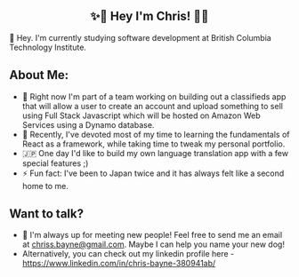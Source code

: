<div align="center">

## :sparkles::flashlight: Hey I'm Chris! :flashlight::sparkles:

</div>

 👋 Hey. I'm currently studying software development at British Columbia Technology Institute.

 
## About Me:
- 🧮 Right now I'm part of a team working on building out a classifieds app that will allow a user to create an account and upload something to sell using Full Stack Javascript which will be hosted on Amazon Web Services using a Dynamo database.
- 🎋 Recently, I've devoted most of my time to learning the fundamentals of React as a framework, while taking time to tweak my personal portfolio.
- 🇯🇵 One day I'd like to build my own language translation app with a few special features ;)
- ⚡ Fun fact: I've been to Japan twice and it has always felt like a second home to me. 

## Want to talk?
- 🐶 I'm always up for meeting new people! Feel free to send me an email at chriss.bayne@gmail.com. Maybe I can help you name your new dog!
- Alternatively, you can check out my linkedin profile here - https://www.linkedin.com/in/chris-bayne-380941ab/
